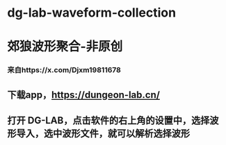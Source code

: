 # dg-lab-waveform-collection
# 郊狼波形聚合-非原创
### 来自https://x.com/Djxm19811678
## 下载app，https://dungeon-lab.cn/
## 打开 DG-LAB，点击软件的右上角的设置中，选择波形导入，选中波形文件，就可以解析选择波形
